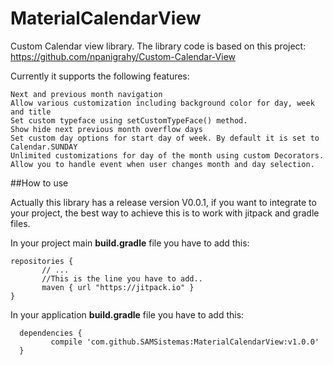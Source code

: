 # MaterialCalendarView

Custom Calendar view library. The library code is based on this project: https://github.com/npanigrahy/Custom-Calendar-View

Currently it supports the following features:

    Next and previous month navigation
    Allow various customization including background color for day, week and title
    Set custom typeface using setCustomTypeFace() method.
    Show hide next previous month overflow days
    Set custom day options for start day of week. By default it is set to Calendar.SUNDAY
    Unlimited customizations for day of the month using custom Decorators.
    Allow you to handle event when user changes month and day selection.


##How to use

Actually this library has a release version V0.0.1, if you want to integrate to your project, the best way to achieve this is to work with jitpack and gradle files. 

In your project main **build.gradle** file you have to add this: 
   ```  
   repositories {
          // ...
          //This is the line you have to add..
          maven { url "https://jitpack.io" }
   }
   ```
   
In your application **build.gradle** file you have to add this:
  ```
	dependencies {
	       compile 'com.github.SAMSistemas:MaterialCalendarView:v1.0.0'
	}
	 



